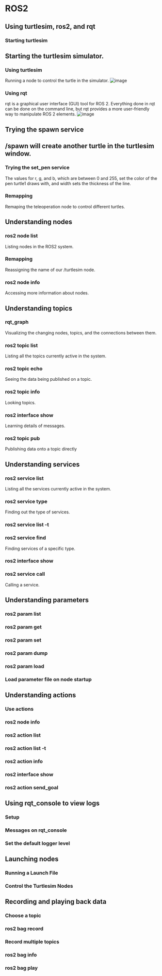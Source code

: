 # ROS2

## Using turtlesim, ros2, and rqt
### Starting turtlesim
Starting the turtlesim simulator.
-

### Using turtlesim
Running a node to control the turtle in the simulator.
![image](https://github.com/Denis13tm/ROS-Smart-Mobility-Course-Activity/assets/69725678/d2fa8a05-64f3-45ee-b6df-c448f6a34a35)

### Using rqt
rqt is a graphical user interface (GUI) tool for ROS 2. Everything done in rqt can be done on the command line, but rqt provides a more user-friendly way to manipulate ROS 2 elements.
![image](https://github.com/Denis13tm/ROS-Smart-Mobility-Course-Activity/assets/69725678/06d52545-dbd3-4e21-8b88-967543e70714)

## Trying the spawn service
/spawn will create another turtle in the turtlesim window.
-
### Trying the set_pen service
The values for r, g, and b, which are between 0 and 255, set the color of the pen turtle1 draws with, and width sets the thickness of the line.

### Remapping
Remaping the teleoperation node to control different turtles.

## Understanding nodes
### ros2 node list
Listing nodes in the ROS2 system.

### Remapping 
Reassigning the name of our /turtlesim node.

### ros2 node info
Accessing more information about nodes.

## Understanding topics
### rqt_graph
Visualizing the changing nodes, topics, and the connections between them.

### ros2 topic list
Listing all the topics currently active in the system.

### ros2 topic echo
Seeing the data being published on a topic.

### ros2 topic info
Looking topics.

### ros2 interface show
Learning details of messages.

### ros2 topic pub
Publishing data onto a topic directly

## Understanding services
### ros2 service list
Listing all the services currently active in the system.

### ros2 service type
Finding out the type of services.

### ros2 service list -t

### ros2 service find 
Finding services of a specific type.


### ros2 interface show 


### ros2 service call
Calling a service.


## Understanding parameters
### ros2 param list

### ros2 param get

### ros2 param set

### ros2 param dump


### ros2 param load

### Load parameter file on node startup

## Understanding actions
### Use actions

### ros2 node info

### ros2 action list

### ros2 action list -t

### ros2 action info

### ros2 interface show

### ros2 action send_goal

## Using rqt_console to view logs
### Setup

### Messages on rqt_console
### Set the default logger level

## Launching nodes
### Running a Launch File


### Control the Turtlesim Nodes

## Recording and playing back data
### Choose a topic

### ros2 bag record

### Record multiple topics

### ros2 bag info 

### ros2 bag play










